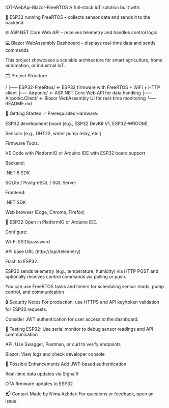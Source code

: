 IOT-WebApi‐Blazor‐FreeRTOS
A full-stack IoT solution built with:

🧠 ESP32 running FreeRTOS – collects sensor data and sends it to the backend

🌐 ASP.NET Core Web API – receives telemetry and handles control logic

💻 Blazor WebAssembly Dashboard – displays real-time data and sends commands

This project showcases a scalable architecture for smart agriculture, home automation, or industrial IoT.

🗂️ Project Structure

/
├── ESP32-FreeRtos/         ← ESP32 firmware with FreeRTOS + WiFi + HTTP client
├── Airponic/                 ← ASP.NET Core Web API for data handling
├── Airponic.Client/           ← Blazor WebAssembly UI for real-time monitoring
└── README.md

🚀 Getting Started
✅ Prerequisites
Hardware:

  ESP32 development board (e.g., ESP32 DevKit V1, ESP32-WROOM)

  Sensors (e.g., DHT22, water pump relay, etc.)

Firmware Tools:

  VS Code with PlatformIO or Arduino IDE with ESP32 board support

Backend:

  .NET 8 SDK

  SQLite / PostgreSQL / SQL Server

Frontend:

  .NET SDK

  Web browser (Edge, Chrome, Firefox)
  
🔧 ESP32 
Open in PlatformIO or Arduino IDE.

Configure:

Wi-Fi SSID/password

API base URL (http://<yourserver>/api/telemetry)

Flash to ESP32.

ESP32 sends telemetry (e.g., temperature, humidity) via HTTP POST and optionally receives control commands via polling or push.

You can use FreeRTOS tasks and timers for scheduling sensor reads, pump control, and communication

🔒 Security Notes
For production, use HTTPS and API key/token validation for ESP32 requests.

Consider JWT authentication for user access to the dashboard.

🧪 Testing
ESP32: Use serial monitor to debug sensor readings and API communication

API: Use Swagger, Postman, or curl to verify endpoints

Blazor: View logs and check developer console

🔮 Possible Enhancements
Add JWT-based authentication

Real-time data updates via SignalR

OTA firmware updates to ESP32

📬 Contact
Made by Nima Azhdari
For questions or feedback, open an issue.



